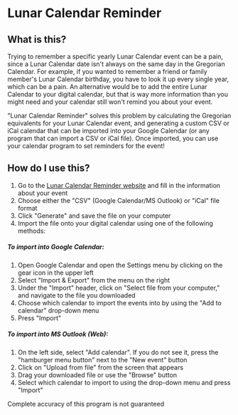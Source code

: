 # Lunar Calendar Reminder

## What is this?

Trying to remember a specific yearly Lunar Calendar event can be a pain, since a Lunar Calendar date isn't always on the same day in the Gregorian Calendar. For example, if you wanted to remember a friend or family member's Lunar Calendar birthday, you have to look it up every single year, which can be a pain. An alternative would be to add the entire Lunar Calendar to your digital calendar, but that is way more information than you might need and your calendar still won't remind you about your event.

"Lunar Calendar Reminder" solves this problem by calculating the Gregorian equivalents for your Lunar Calendar event, and generating a custom CSV or iCal calendar that can be imported into your Google Calendar (or any program that can import a CSV or iCal file). Once imported, you can use your calendar program to set reminders for the event!

## How do I use this?
1. Go to the [Lunar Calendar Reminder website](https://lgsoohoo.github.io/Lunar-Calendar-Reminder/) and fill in the information about your event
2. Choose either the "CSV" (Google Calendar/MS Outlook) or "iCal" file format
3. Click "Generate" and save the file on your computer
4. Import the file onto your digital calendar using one of the following methods:

##### To import into Google Calendar:
1. Open Google Calendar and open the Settings menu by clicking on the gear icon in the upper left
2. Select "Import & Export" from the menu on the right
3. Under the "Import" header, click on "Select file from your computer," and navigate to the file you downloaded
4. Choose which calendar to import the events into by using the "Add to calendar" drop-down menu
5. Press "Import"

##### To import into MS Outlook (Web):
1. On the left side, select "Add calendar". If you do not see it, press the "hamburger menu button" next to the "New event" button
2. Click on "Upload from file" from the screen that appears
3. Drag your downloaded file or use the "Browse" button
4. Select which calendar to import to using the drop-down menu and press "Import"

Complete accuracy of this program is not guaranteed